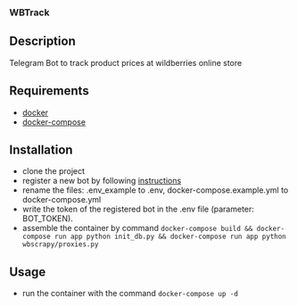 ### WBTrack

## Description
Telegram Bot to track product prices at wildberries online store 

## Requirements

* [docker](https://www.docker.com/) 
* [docker-compose](https://docs.docker.com/compose/install/) 

## Installation

* clone the project
* register a new bot by following [instructions](https://tlgrm.ru/docs/bots#kak-sozdat-bota)
* rename the files: .env_example to .env, docker-compose.example.yml to docker-compose.yml 
* write the token of the registered bot in the .env file (parameter: BOT_TOKEN).
* assemble the container by command `docker-compose build && docker-compose run app python init_db.py && docker-compose run app python wbscrapy/proxies.py `  

## Usage

* run the container with the command `docker-compose up -d`
